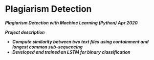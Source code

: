 
<h1> Plagiarism Detection </h1>
<h5> Plagiarism Detection with Machine Learning (Python)
Apr 2020

Project description
* Compute similarity between two text files using containment and longest common sub-sequencing
* Developed and trained an LSTM for binary classification</h5>
